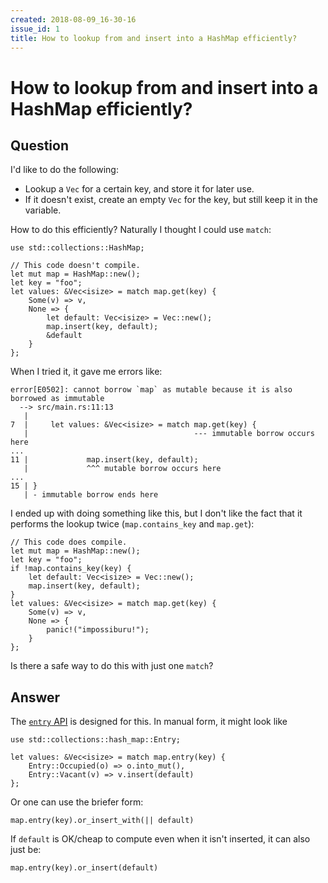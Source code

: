 ```yaml
---
created: 2018-08-09_16-30-16
issue_id: 1
title: How to lookup from and insert into a HashMap efficiently?
---
```



# How to lookup from and insert into a HashMap efficiently?

## Question
      
I'd like to do the following:

*   Lookup a `Vec` for a certain key, and store it for later use.
*   If it doesn't exist, create an empty `Vec` for the key, but still keep it in the variable.

How to do this efficiently? Naturally I thought I could use `match`:

    use std::collections::HashMap;
    
    // This code doesn't compile.
    let mut map = HashMap::new();
    let key = "foo";
    let values: &Vec<isize> = match map.get(key) {
        Some(v) => v,
        None => {
            let default: Vec<isize> = Vec::new();
            map.insert(key, default);
            &default
        }
    };
    

When I tried it, it gave me errors like:

    error[E0502]: cannot borrow `map` as mutable because it is also borrowed as immutable
      --> src/main.rs:11:13
       |
    7  |     let values: &Vec<isize> = match map.get(key) {
       |                                     --- immutable borrow occurs here
    ...
    11 |             map.insert(key, default);
       |             ^^^ mutable borrow occurs here
    ...
    15 | }
       | - immutable borrow ends here
    

I ended up with doing something like this, but I don't like the fact that it performs the lookup twice (`map.contains_key` and `map.get`):

    // This code does compile.
    let mut map = HashMap::new();
    let key = "foo";
    if !map.contains_key(key) {
        let default: Vec<isize> = Vec::new();
        map.insert(key, default);
    }
    let values: &Vec<isize> = match map.get(key) {
        Some(v) => v,
        None => {
            panic!("impossiburu!");
        }
    };
    

Is there a safe way to do this with just one `match`?
## Answer
      
The [`entry` API](http://doc.rust-lang.org/nightly/std/collections/struct.HashMap.html#method.entry) is designed for this. In manual form, it might look like

    use std::collections::hash_map::Entry;
    
    let values: &Vec<isize> = match map.entry(key) {
        Entry::Occupied(o) => o.into_mut(),
        Entry::Vacant(v) => v.insert(default)
    };
    

Or one can use the briefer form:

    map.entry(key).or_insert_with(|| default)
    

If `default` is OK/cheap to compute even when it isn't inserted, it can also just be:

    map.entry(key).or_insert(default)
    
